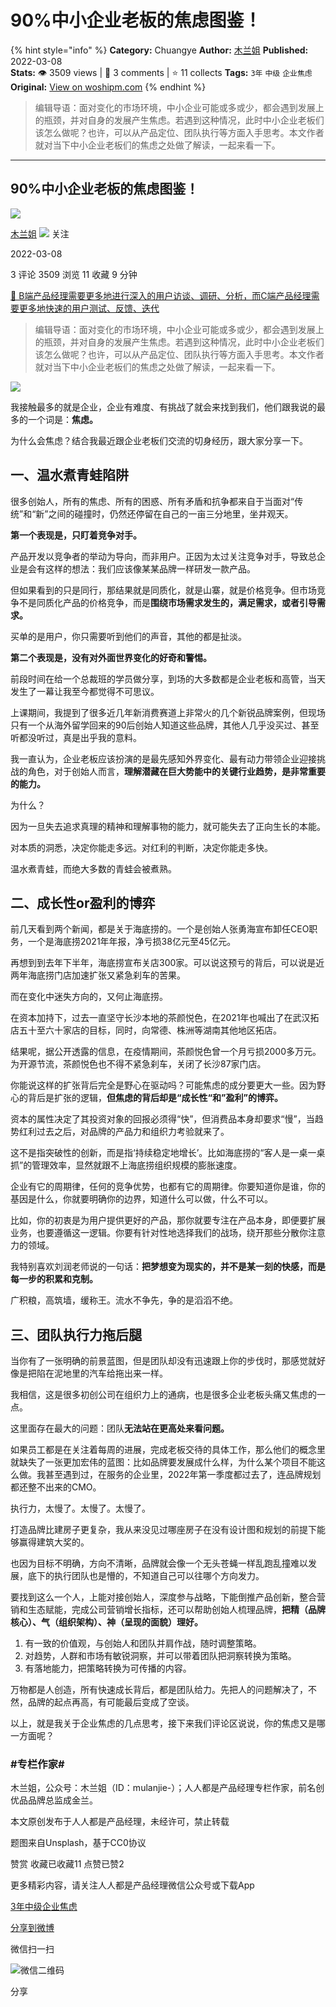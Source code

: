 # 90%中小企业老板的焦虑图鉴！
{% hint style="info" %}
**Category:** Chuangye
**Author:** [木兰姐](https://www.woshipm.com/u/951849)
**Published:** 2022-03-08  
**Stats:** 👁️ 3509 views | 💬 3 comments | ⭐ 11 collects
**Tags:** `3年` `中级` `企业焦虑`
**Original:** [View on woshipm.com](https://www.woshipm.com/chuangye/5344100.html)
{% endhint %}
> 编辑导语：面对变化的市场环境，中小企业可能或多或少，都会遇到发展上的瓶颈，并对自身的发展产生焦虑。若遇到这种情况，此时中小企业老板们该怎么做呢？也许，可以从产品定位、团队执行等方面入手思考。本文作者就对当下中小企业老板们的焦虑之处做了解读，一起来看一下。

---

## 90%中小企业老板的焦虑图鉴！

[![](https://image.woshipm.com/wp-files/2019/09/NZXQUIXpA3xD3UoEUAj7.png!/both/72x72)](https://www.woshipm.com/u/951849)

[木兰姐](https://www.woshipm.com/u/951849) ![](https://static.woshipm.com/tag/1121_1@2x.png) 关注

2022-03-08

3 评论 3509 浏览 11 收藏 9 分钟

[🔗 B端产品经理需要更多地进行深入的用户访谈、调研、分析，而C端产品经理需要更多地快速的用户测试、反馈、迭代](https://ke.qidianla.com/courses/bcpm)

> 编辑导语：面对变化的市场环境，中小企业可能或多或少，都会遇到发展上的瓶颈，并对自身的发展产生焦虑。若遇到这种情况，此时中小企业老板们该怎么做呢？也许，可以从产品定位、团队执行等方面入手思考。本文作者就对当下中小企业老板们的焦虑之处做了解读，一起来看一下。

![](https://image.woshipm.com/wp-files/2022/03/jgcw8ez5aTWUUVGu7ocZ.jpg)

我接触最多的就是企业，企业有难度、有挑战了就会来找到我们，他们跟我说的最多的一个词是：**焦虑。**

为什么会焦虑？结合我最近跟企业老板们交流的切身经历，跟大家分享一下。

## 一、温水煮青蛙陷阱

很多创始人，所有的焦虑、所有的困惑、所有矛盾和抗争都来自于当面对“传统”和“新”之间的碰撞时，仍然还停留在自己的一亩三分地里，坐井观天。

**第一个表现是，只盯着竞争对手。**

产品开发以竞争者的举动为导向，而非用户。正因为太过关注竞争对手，导致总企业是会有这样的想法：我们应该像某某品牌一样研发一款产品。

但如果看到的只是同行，那结果就是同质化，就是山寨，就是价格竞争。但市场竞争不是同质化产品的价格竞争，而是**围绕市场需求发生的，满足需求，或者引导需求。**

买单的是用户，你只需要听到他们的声音，其他的都是扯淡。

**第二个表现是，没有对外面世界变化的好奇和警惕。**

前段时间在给一个总裁班的学员做分享，到场的大多数都是企业老板和高管，当天发生了一幕让我至今都觉得不可思议。

上课期间，我提到了很多近几年新消费赛道上非常火的几个新锐品牌案例，但现场只有一个从海外留学回来的90后创始人知道这些品牌，其他人几乎没买过、甚至听都没听过，真是出乎我的意料。

我一直认为，企业老板应该扮演的是最先感知外界变化、最有动力带领企业迎接挑战的角色，对于创始人而言，**理解潜藏在巨大势能中的关键行业趋势，是非常重要的能力。**

为什么？

因为一旦失去追求真理的精神和理解事物的能力，就可能失去了正向生长的本能。

对本质的洞悉，决定你能走多远。对红利的判断，决定你能走多快。

温水煮青蛙，而绝大多数的青蛙会被煮熟。

## 二、成长性or盈利的博弈

前几天看到两个新闻，都是关于海底捞的。一个是创始人张勇海宣布卸任CEO职务，一个是海底捞2021年年报，净亏损38亿元至45亿元。

再想到到去年下半年，海底捞宣布关店300家。可以说这预亏的背后，可以说是近两年海底捞门店加速扩张又紧急刹车的苦果。

而在变化中迷失方向的，又何止海底捞。

在资本加持下，过去一直坚守长沙本地的茶颜悦色，在2021年也喊出了在武汉拓店五十至六十家店的目标，同时，向常德、株洲等湖南其他地区拓店。

结果呢，据公开透露的信息，在疫情期间，茶颜悦色曾一个月亏损2000多万元。为开源节流，茶颜悦色也不得不紧急刹车，关闭了长沙87家门店。

你能说这样的扩张背后完全是野心在驱动吗？可能焦虑的成分要更大一些。因为野心的背后是扩张的逻辑，**但焦虑的背后却是“成长性“和”盈利”的博弈。**

资本的属性决定了其投资对象的回报必须得“快”，但消费品本身却要求“慢”，当趋势红利过去之后，对品牌的产品力和组织力考验就来了。

这不是指突破性的创新，而是指‘持续稳定地增长’。比如海底捞的“客人是一桌一桌抓”的管理效率，显然就跟不上海底捞组织规模的膨胀速度。

企业有它的周期律，任何的竞争优势，也都有它的周期律。你要知道你是谁，你的基因是什么，你就要明确你的边界，知道什么可以做，什么不可以。

比如，你的初衷是为用户提供更好的产品，那你就要专注在产品本身，即便要扩展业务，也要遵循这一逻辑。你要有针对性地选择我们的战场，绕开那些分散你注意力的领域。

我特别喜欢刘润老师说的一句话：**把梦想变为现实的，并不是某一刻的快感，而是每一步的积累和克制。**

广积粮，高筑墙，缓称王。流水不争先，争的是滔滔不绝。

## 三、团队执行力拖后腿

当你有了一张明确的前景蓝图，但是团队却没有迅速跟上你的步伐时，那感觉就好像是把陷在泥地里的汽车给拖出来一样。

我相信，这是很多初创公司在组织力上的通病，也是很多企业老板头痛又焦虑的一点。

这里面存在最大的问题：团队**无法站在更高处来看问题。**

如果员工都是在关注着每周的进展，完成老板交待的具体工作，那么他们的概念里就缺失了一张更加宏伟的蓝图：比如品牌要发展成什么样，为什么某个项目不能这么做。我甚至遇到过，在服务的企业里，2022年第一季度都过去了，连品牌规划都还整不出来的CMO。

执行力，太慢了。太慢了。太慢了。

打造品牌比建房子更复杂，我从来没见过哪座房子在没有设计图和规划的前提下能够赢得建筑大奖的。

也因为目标不明确，方向不清晰，品牌就会像一个无头苍蝇一样乱跑乱撞难以发展，底下的执行团队也是懵的，不知道自己可以往哪个方向发力。

要找到这么一个人，上能对接创始人，深度参与战略，下能倒推产品创新，整合营销和生态赋能，完成公司营销增长指标，还可以帮助创始人梳理品牌，**把精（品牌核心）、气（组织架构）、神（呈现的面貌）理好。**

1.  有一致的价值观，与创始人和团队并肩作战，随时调整策略。
2.  对趋势，人群和市场有敏锐洞察，并可以带着团队把洞察转换为策略。
3.  有落地能力，把策略转换为可传播的内容。

万物都是人创造，所有快速成长背后，都是团队给力。先把人的问题解决了，不然，品牌的起点再高，有可能最后变成了空谈。

以上，就是我关于企业焦虑的几点思考，接下来我们评论区说说，你的焦虑又是哪一方面呢？

### #专栏作家#

木兰姐，公众号：木兰姐（ID：mulanjie-）；人人都是产品经理专栏作家，前名创优品品牌总监成金兰。

本文原创发布于人人都是产品经理，未经许可，禁止转载

题图来自Unsplash，基于CC0协议

赞赏 收藏已收藏11 点赞已赞2

更多精彩内容，请关注人人都是产品经理微信公众号或下载App

[3年](https://www.woshipm.com/tag/3%e5%b9%b4)[中级](https://www.woshipm.com/tag/%e4%b8%ad%e7%ba%a7)[企业焦虑](https://www.woshipm.com/tag/%e4%bc%81%e4%b8%9a%e7%84%a6%e8%99%91)

[分享到微博](https://service.weibo.com/share/share.php?appkey=2775287854&title=90%中小企业老板的焦虑图鉴！&url=https://www.woshipm.com/chuangye/5344100.html&pic=https://image.woshipm.com/wp-files/2022/03/jgcw8ez5aTWUUVGu7ocZ.jpg)

微信扫一扫

![微信二维码](https://api.pwmqr.com/qrcode/create/?url=https://www.woshipm.com/chuangye/5344100.html)

分享
